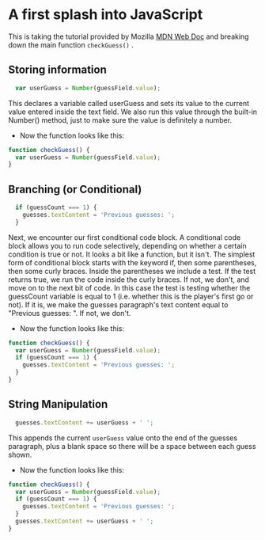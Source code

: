 # A first splash into JavaScript

This is taking the tutorial provided by Mozilla [MDN Web Doc](https://developer.mozilla.org/en-US/docs/Learn/JavaScript/First_steps/A_first_splash) and breaking down the main function `checkGuess()` .

## Storing information

```javascript
  var userGuess = Number(guessField.value);
```

This declares a variable called userGuess and sets its value to the current value entered inside the text field. We also run this value through the built-in Number() method, just to make sure the value is definitely a number.

* Now the function looks like this:
```javascript
function checkGuess() {
  var userGuess = Number(guessField.value);
}
```

## Branching (or Conditional)

```javascript
  if (guessCount === 1) {
    guesses.textContent = 'Previous guesses: ';
  }
```

Next, we encounter our first conditional code block.
A conditional code block allows you to run code selectively, depending on whether a certain condition is true or not. It looks a bit like a function, but it isn't. The simplest form of conditional block starts with the keyword if, then some parentheses, then some curly braces. Inside the parentheses we include a test. If the test returns true, we run the code inside the curly braces. If not, we don't, and move on to the next bit of code. In this case the test is testing whether the guessCount variable is equal to 1 (i.e. whether this is the player's first go or not).
If it is, we make the guesses paragraph's text content equal to "Previous guesses: ". If not, we don't.

* Now the function looks like this:
```javascript
function checkGuess() {
  var userGuess = Number(guessField.value);
  if (guessCount === 1) {
    guesses.textContent = 'Previous guesses: ';
  }
}
```

## String Manipulation

```javascript
  guesses.textContent += userGuess + ' ';
```

This appends the current `userGuess` value onto the end of the guesses paragraph, plus a blank space so there will be a space between each guess shown.

* Now the function looks like this:
```javascript
function checkGuess() {
  var userGuess = Number(guessField.value);
  if (guessCount === 1) {
    guesses.textContent = 'Previous guesses: ';
  }
  guesses.textContent += userGuess + ' ';
}
```
